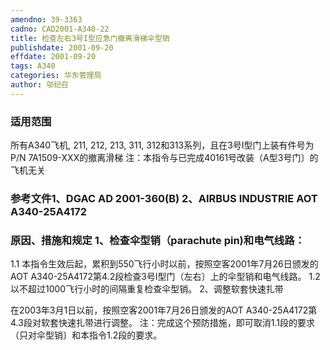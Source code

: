 ```yaml
---
amendno: 39-3363
cadno: CAD2001-A340-22
title: 检查左右3号I型应急门撤离滑梯伞型销
publishdate: 2001-09-20
effdate: 2001-09-20
tags: A340
categories: 华东管理局
author: 邬纪召
---
```


### 适用范围 
所有A340飞机, 211, 212, 213, 311, 312和313系列，且在3号I型门上装有件号为P/N 7A1509-XXX的撤离滑梯 注：本指令与已完成40161号改装（A型3号门〕的飞机无关

<!--more-->
### 参考文件1、DGAC AD 2001-360(B) 2、AIRBUS INDUSTRIE AOT A340-25A4172 

### 原因、措施和规定 1、检查伞型销（parachute pin)和电气线路： 
1.1
 本指令生效后起，累积到550飞行小时以前，按照空客2001年7月26日颁发的AOT A340-25A4172第4.2段检查3号I型门（左右〕上的伞型销和电气线路。 
1.2
 以不超过1000飞行小时的间隔重复检查伞型销。 2、调整软套快速扎带 

在2003年3月1日以前，按照空客2001年7月26日颁发的AOT A340-25A4172第4.3段对软套快速扎带进行调整。 注：完成这个预防措施，即可取消1.1段的要求（只对伞型销〕和本指令1.2段的要求。
  
